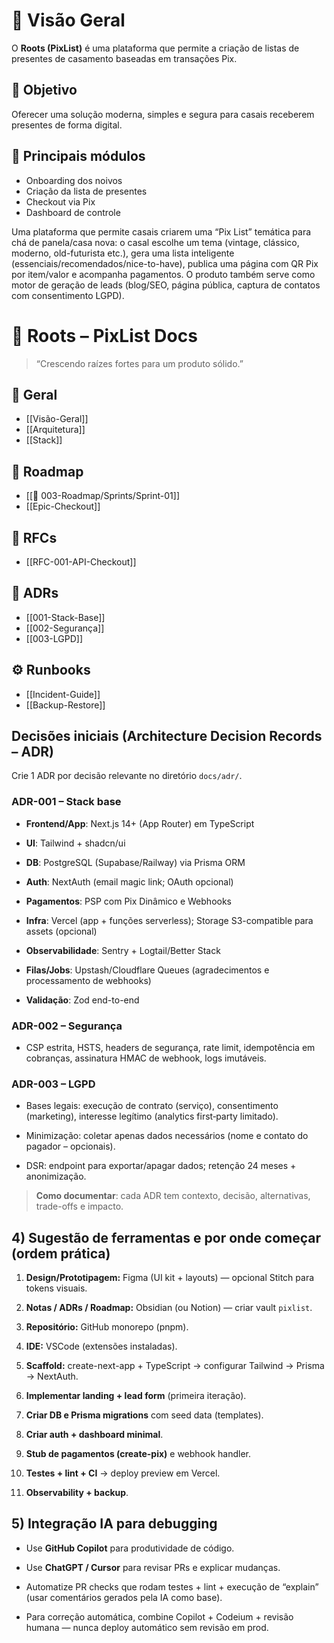 # 🌱 Visão Geral

O **Roots (PixList)** é uma plataforma que permite a criação de listas de presentes de casamento baseadas em transações Pix.

## 🎯 Objetivo
Oferecer uma solução moderna, simples e segura para casais receberem presentes de forma digital.

## 🚀 Principais módulos
- Onboarding dos noivos
- Criação da lista de presentes
- Checkout via Pix
- Dashboard de controle


Uma plataforma que permite casais criarem uma “Pix List” temática para chá de panela/casa nova: o casal escolhe um tema (vintage, clássico, moderno, old-futurista etc.), gera uma lista inteligente (essenciais/recomendados/nice-to-have), publica uma página com QR Pix por item/valor e acompanha pagamentos. O produto também serve como motor de geração de leads (blog/SEO, página pública, captura de contatos com consentimento LGPD).

# 🌿 Roots – PixList Docs
> “Crescendo raízes fortes para um produto sólido.”

## 🧭 Geral
- [[Visão-Geral]]
- [[Arquitetura]]
- [[Stack]]

## 📅 Roadmap
- [[📅 003-Roadmap/Sprints/Sprint-01]]
- [[Epic-Checkout]]

## 💬 RFCs
- [[RFC-001-API-Checkout]]

## 🧱 ADRs
- [[001-Stack-Base]]
- [[002-Segurança]]
- [[003-LGPD]]

## ⚙️ Runbooks
- [[Incident-Guide]]
- [[Backup-Restore]]

## Decisões iniciais (Architecture Decision Records – ADR)

Crie 1 ADR por decisão relevante no diretório `docs/adr/`.

### **ADR-001 – Stack base**

- **Frontend/App**: Next.js 14+ (App Router) em TypeScript
    
- **UI**: Tailwind + shadcn/ui
    
- **DB**: PostgreSQL (Supabase/Railway) via Prisma ORM
    
- **Auth**: NextAuth (email magic link; OAuth opcional)
    
- **Pagamentos**: PSP com Pix Dinâmico e Webhooks
    
- **Infra**: Vercel (app + funções serverless); Storage S3-compatible para assets (opcional)
    
- **Observabilidade**: Sentry + Logtail/Better Stack
    
- **Filas/Jobs**: Upstash/Cloudflare Queues (agradecimentos e processamento de webhooks)
    
- **Validação**: Zod end-to-end
    

### **ADR-002 – Segurança**

- CSP estrita, HSTS, headers de segurança, rate limit, idempotência em cobranças, assinatura HMAC de webhook, logs imutáveis.
    

### **ADR-003 – LGPD**

- Bases legais: execução de contrato (serviço), consentimento (marketing), interesse legítimo (analytics first‑party limitado).
    
- Minimização: coletar apenas dados necessários (nome e contato do pagador – opcionais).
    
- DSR: endpoint para exportar/apagar dados; retenção 24 meses + anonimização.
    

> **Como documentar**: cada ADR tem contexto, decisão, alternativas, trade-offs e impacto.

## 4) Sugestão de ferramentas e por onde começar (ordem prática)

1. **Design/Prototipagem:** Figma (UI kit + layouts) — opcional Stitch para tokens visuais.
    
2. **Notas / ADRs / Roadmap:** Obsidian (ou Notion) — criar vault `pixlist`.
    
3. **Repositório:** GitHub monorepo (pnpm).
    
4. **IDE:** VSCode (extensões instaladas).
    
5. **Scaffold:** create-next-app + TypeScript → configurar Tailwind → Prisma → NextAuth.
    
6. **Implementar landing + lead form** (primeira iteração).
    
7. **Criar DB e Prisma migrations** com seed data (templates).
    
8. **Criar auth + dashboard minimal**.
    
9. **Stub de pagamentos (create-pix)** e webhook handler.
    
10. **Testes + lint + CI** → deploy preview em Vercel.
    
11. **Observability + backup**.
    

## 5) Integração IA para debugging

- Use **GitHub Copilot** para produtividade de código.
    
- Use **ChatGPT / Cursor** para revisar PRs e explicar mudanças.
    
- Automatize PR checks que rodam testes + lint + execução de “explain” (usar comentários gerados pela IA como base).
    
- Para correção automática, combine Copilot + Codeium + revisão humana — nunca deploy automático sem revisão em prod.